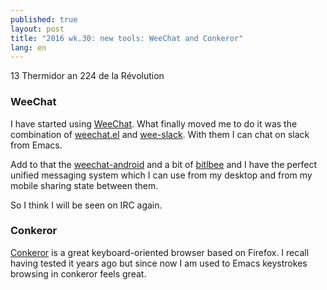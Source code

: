 ```yaml
---
published: true
layout: post
title: "2016 wk.30: new tools: WeeChat and Conkeror"
lang: en
---
```


13 Thermidor an 224 de la Révolution

### WeeChat

I have started using [WeeChat][]. What finally moved me to do it was
the combination of [weechat.el][] and [wee-slack][]. With them I can
chat on slack from Emacs.

Add to that the [weechat-android][] and a bit of [bitlbee][] and I have
the perfect unified messaging system which I can use from my desktop
and from my mobile sharing state between them.

So I think I will be seen on IRC again.

[WeeChat]: https://weechat.org/
[weechat.el]: https://github.com/the-kenny/weechat.el
[wee-slack]: https://github.com/rawdigits/wee-slack
[weechat-android]: https://github.com/ubergeek42/weechat-android
[bitlbee]: https://bitlbee.org

### Conkeror

[Conkeror][] is a great keyboard-oriented browser based on Firefox. I
recall having tested it years ago but since now I am used to Emacs
keystrokes browsing in conkeror feels great.

[conkeror]: http://conkeror.org/
